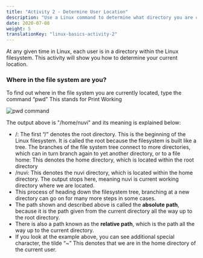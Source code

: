 ```yaml
---
title: "Activity 2 - Determine User Location"
description: "Use a Linux command to determine what directory you are currently in"
date: 2020-07-08
weight: 5
translationKey: "linux-basics-activity-2"
---
```


At any given time in Linux, each user is in a directory within the Linux filesystem.
This activity will show you how to determine your current location.

### Where in the file system are you?

To find out where in the file system you are currently located, type the command “pwd” This stands for Print Working 

![pwd command](/images/02_pwd.png?classes=border,shadow)

The output above is "/home/nuvi" and its meaning is explained below:

- /: The first “/” denotes the root directory. This is the beginning of the Linux filesystem. It is called the root because the filesystem is built like a tree. The branches of the file system tree connect to more directories, which can in turn branch again to yet another directory, or to a file
home: This denotes the home directory, which is located within the root directory
- /nuvi: This denotes the nuvi directory, which is located within the home directory. The output stops here, meaning nuvi is current working directory where we are located.
- This process of heading down the filesystem tree, branching at a new directory can go on for many more steps in some cases. 
- The path shown and described above is called the <b>absolute path</b>, because it is the path given from the current directory all the way up to the root directory.
- There is also a path known as the <b>relative path</b>, which is the path all the way up to the current directory.
- If you look at the example above, you can see additional special character, the tilde “~” This denotes that we are in the home directory of the current user.